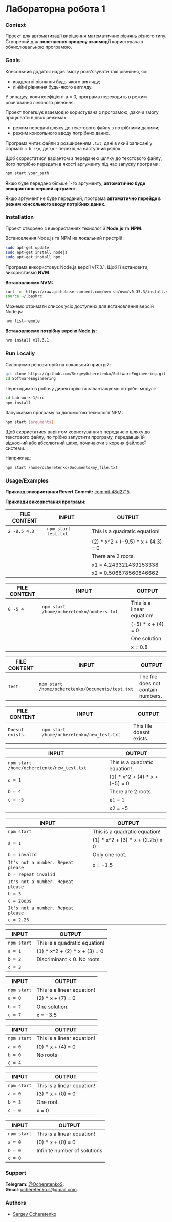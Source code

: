 # Лабораторна робота 1

### Context

Проект для автоматизації вирішення математичних рівнянь різного типу.  
Створений для **полегшення процесу взаємодії** користувача з обчислювальною програмою.

### Goals

Консольний додаток надає змогу розв'язувати такі рівняння, як:
+ квадратні рівняння будь-якого вигляду;
+ лінійні рівняння будь-якого вигляду.

У випадку, коли коефіцієнт a = 0, програма переходить в режим розв'язання лінійного рівняння.

Проект полегшує взаємодію користувача з програмою, даючи змогу працювати в двох режимах:
+ режим передачі шляху до текстового файлу з потрібними даними;
+ режим консольного вводу потрібних даних.

Програма читає файли з розширенням ```.txt```, дані в який записані у форматі ```a b c\n```, де ```\n``` - перехід на наступний рядок.

Щоб скористатися варіантом з передачею шляху до текстового файлу, його потрібно передати в якості аргументу під час запуску програми:
```bash
npm start your_path
```

Якщо буде передано більше 1-го аргументу, **автоматично буде використано перший аргумент**.

Якщо аргумент не буде переданий, програма **автоматично перейде в режим консольного вводу потрібних даних**.

### Installation
Проект створено з використаннях технологій **Node.js** та **NPM**.

Встановлення Node.js та NPM на локальний пристрій:
```bash
sudo apt-get update
sudo apt-get install nodejs
sudo apt-get install npm
```

Програма використовує Node.js версії v17.3.1. 
Щоб її встановити, використаємо **NVM**.

**Встановлюємо NVM:**
```bash
curl -o- https://raw.githubusercontent.com/nvm-sh/nvm/v0.35.3/install.sh | bash
source ~/.bashrc
```

Можемо отримати список усіх доступних для встановлення версій Node.js:
```bash
nvm list-remote
```

**Встановлюємо потрібну версію Node.js:**
```bash
nvm install v17.3.1
```

### Run Locally

Склонуємо репозиторій на локальний пристрій:
```bash
git clone https://github.com/SergeyOcheretenko/SoftwareEngineering.git
cd SoftwareEngineering
```

Переходимо в робочу директорію та завантажуємо потрібні модулі:
```bash
cd Lab-work-1/src
npm install
```

Запускаємо програму за допомогою технології NPM:
```bash
npm start [arguments]
```

Щоб скористатися варінтом користування з передачею шляху до текстового файлу, по
трібно запустити програму, передавши їй відносний або абсолютний шлях, починаючи з кореня файлової системи.

Наприклад:
```bash
npm start /home/ocheretenko/Documents/my_file.txt
```

### Usage/Examples

**Приклад використання Revert Commit:** [commit 48d2715](https://github.com/SergeyOcheretenko/SoftwareEngineering/commit/48d271557b82354fe49d2ec5688319e92ee1ed1a).

**Приклади використання програми:**

|**FILE CONTENT**  | **INPUT**                | **OUTPUT**                         |
|------------------|--------------------------|------------------------------------|
| ```2 -9.5 4.3``` | ```npm start test.txt``` |This is a quadratic equation!       |
|                  |                          | (2) * x^2 + (-9.5) * x + (4.3) = 0 |
|                  |                          | There are 2 roots.                 |
|                  |                          | x1 = 4.243321439153338             |
|                  |                          | x2 = 0.506678560846662             |

|**FILE CONTENT** | **INPUT**                                     | **OUTPUT**                |
|-----------------|-----------------------------------------------|---------------------------|
|```0 -5 4```     | ```npm start /home/ocheretenko/numbers.txt``` |This is a linear equation! |
|                 |                                               | (-5) * x + (4) = 0        |
|                 |                                               | One solution.             |
|                 |                                               | x = 0.8                   |

| **FILE CONTENT** | **INPUT**                                            | **OUTPUT**                         |
|------------------|------------------------------------------------------|------------------------------------|
|```Test```        | ```npm start /home/ocheretenko/Documents/test.txt``` | The file does not contain numbers. |

| **FILE CONTENT**     | **INPUT**                                      | **OUTPUT**              |
|----------------------|------------------------------------------------|-------------------------|
| ```Doesnt exists.``` | ```npm start /home/ocheretenko/new_test.txt``` |This file doesnt exists. |

| **INPUT**                                      | **OUTPUT**                      |
|------------------------------------------------|---------------------------------|
| ```npm start /home/ocheretenko/new_test.txt``` |  This is a quadratic equation!  |
| ```a = 1 ```                                   |  (1) * x^2 + (4) * x + (-5) = 0 |
| ```b = 4```                                    |  There are 2 roots.             |
| ```c = -5```                                   |  x1 = 1                         |
|                                                | x2 = -5                         |

| **INPUT**                              | **OUTPUT**                        |
|----------------------------------------|-----------------------------------|
| ```npm start```                        |  This is a quadratic equation!    |
| ```a = 1 ```                           |  (1) * x^2 + (3) * x + (2.25) = 0 |
| ```b = invalid```                      |  Only one root.                   |
| ```It's not a number. Repeat please``` |  x = -1.5                         |
| ```b = repeat invalid```               |                                   |
| ```It's not a number. Repeat please``` |                                   |
| ```b = 3 ```                           |                                   |
| ```c = 2oops```                        |                                   |
| ```It's not a number. Repeat please``` |                                   |
| ```c = 2.25```                         |                                   |

| **INPUT**       | **OUTPUT**                    |
|-----------------|-------------------------------|
| ```npm start``` | This is a quadratic equation! |
| ```a = 1 ```    | (1) * x^2 + (2) * x + (3) = 0 |
| ```b = 2```     | Discriminant < 0. No roots.   |
| ```c = 3```     |                               |

| **INPUT**       | **OUTPUT**                  |
|-----------------|-----------------------------|
| ```npm start``` |  This is a linear equation! |
| ```a = 0 ```    |  (2) * x + (7) = 0          |
| ```b = 2```     |  One solution.              |
| ```c = 7```     |  x = -3.5                   |

| **INPUT**       | **OUTPUT**                 |
|-----------------|----------------------------|
| ```npm start``` | This is a linear equation! |
| ```a = 0 ```    | (0) * x + (4) = 0          |
| ```b = 0```     | No roots                   |
| ```c = 4```     |                            |

| **INPUT**       | **OUTPUT**                  |
|-----------------|-----------------------------|
| ```npm start``` |  This is a linear equation! |
| ```a = 0 ```    |  (3) * x + (0) = 0          |
| ```b = 3```     |  One root.                  |
| ```c = 0```     |  x = 0                      |

| **INPUT**       | **OUTPUT**                    |
|-----------------|-------------------------------|
| ```npm start``` |  This is a linear equation!   |
| ```a = 0 ```    |  (0) * x + (0) = 0            |
| ```b = 0```     |  Infinite number of solutions |
| ```c = 0```     |                               |

### Support

**Telegram**: [@OcheretenkoS](https://t.me/OcheretenkoS).  
**Gmail**: [ocheretenko.s@gmail.com](mailto:ocheretenko.s@gmail.com).

### Authors 
+ [Sergey Ocheretenko](https://github.com/SergeyOcheretenko)
